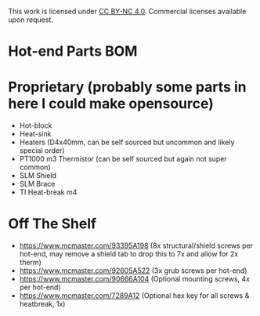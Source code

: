 This work is licensed under [CC BY-NC 4.0](https://creativecommons.org/licenses/by-nc/4.0/). Commercial licenses available upon request.

# Hot-end Parts BOM

# Proprietary (probably some parts in here I could make opensource)
- Hot-block
- Heat-sink
- Heaters (D4x40mm, can be self sourced but uncommon and likely special order)
- PT1000 m3 Thermistor (can be self sourced but again not super common)
- SLM Shield
- SLM Brace
- TI Heat-break m4

# Off The Shelf
- https://www.mcmaster.com/93395A198 (8x structural/shield screws per hot-end, may remove a shield tab to drop this to 7x and allow for 2x therm)
- https://www.mcmaster.com/92605A522 (3x grub screws per hot-end)
- https://www.mcmaster.com/90666A104 (Optional mounting screws, 4x per hot-end)
- https://www.mcmaster.com/7289A12 (Optional hex key for all screws & heatbreak, 1x)
